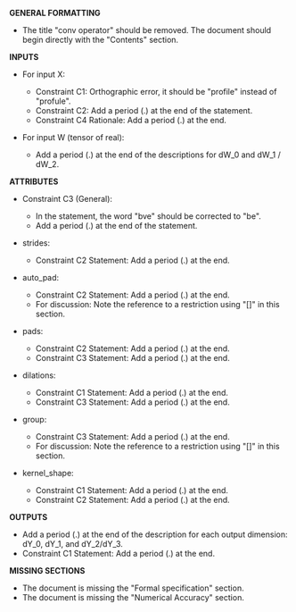 **GENERAL FORMATTING**

- The title "conv operator" should be removed. The document should begin directly with the "Contents" section.

**INPUTS**

- For input X:
    * Constraint C1: Orthographic error, it should be "profile" instead of "profule".
    * Constraint C2: Add a period (.) at the end of the statement.
    * Constraint C4 Rationale: Add a period (.) at the end.

- For input W (tensor of real):
    * Add a period (.) at the end of the descriptions for dW_0 and dW_1 / dW_2.


**ATTRIBUTES**

- Constraint C3 (General):
    * In the statement, the word "bve" should be corrected to "be".
    * Add a period (.) at the end of the statement.

- strides:
    * Constraint C2 Statement: Add a period (.) at the end.

- auto_pad:
    * Constraint C2 Statement: Add a period (.) at the end.
    * For discussion: Note the reference to a restriction using "[]" in this section.

- pads:
    * Constraint C2 Statement: Add a period (.) at the end.
    * Constraint C3 Statement: Add a period (.) at the end.

- dilations:
    * Constraint C1 Statement: Add a period (.) at the end.
    * Constraint C3 Statement: Add a period (.) at the end.

- group:
    * Constraint C3 Statement: Add a period (.) at the end.
    * For discussion: Note the reference to a restriction using "[]" in this section.

- kernel_shape:
    * Constraint C1 Statement: Add a period (.) at the end.
    * Constraint C2 Statement: Add a period (.) at the end.



**OUTPUTS**

- Add a period (.) at the end of the description for each output dimension: dY_0, dY_1, and dY_2/dY_3.
- Constraint C1 Statement: Add a period (.) at the end.



**MISSING SECTIONS**

- The document is missing the "Formal specification" section.
- The document is missing the "Numerical Accuracy" section.